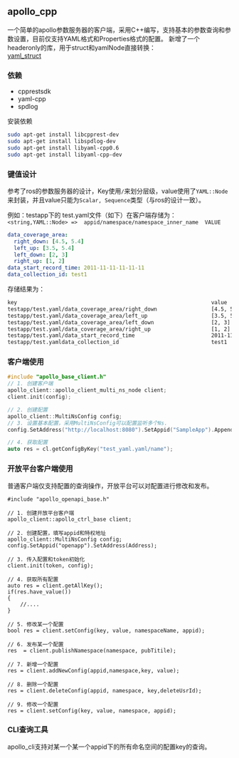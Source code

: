 ## apollo_cpp

一个简单的apollo参数服务器的客户端，采用C++编写，支持基本的参数查询和参数设置，目前仅支持YAML格式和Properties格式的配置。 
新增了一个headeronly的库，用于struct和yamlNode直接转换：  
[yaml_struct](https://github.com/KanonWY/yaml_struct) 
### 依赖

- cpprestsdk
- yaml-cpp
- spdlog

安装依赖

```bash
sudo apt-get install libcpprest-dev
sudo apt-get install libspdlog-dev
sudo apt-get install libyaml-cpp0.6
sudo apt-get install libyaml-cpp-dev
```

### 键值设计

参考了ros的参数服务器的设计，Key使用`/`来划分层级，value使用了`YAML::Node`来封装，并且value只能为`Scalar, Sequence`类型（与ros的设计一致）。

例如：testapp下的 test.yaml文件（如下）在客户端存储为：`<string,YAML::Node> =>  appid/namespace/namespace_inner_name  VALUE  `

```yaml
data_coverage_area:
  right_down: [4.5, 5.4]
  left_up: [3.5, 5.4]
  left_down: [2, 3]
  right_up: [1, 2]
data_start_record_time: 2011-11-11-11-11-11
data_collection_id: test1
```

存储结果为：

```bash
key																value
testapp/test.yaml/data_coverage_area/right_down					[4.5, 5.4]
testapp/test.yaml/data_coverage_area/left_up					[3.5, 5.4]
testapp/test.yaml/data_coverage_area/left_down					[2, 3]
testapp/test.yaml/data_coverage_area/right_up					[1, 2]
testapp/test.yaml/data_start_record_time						2011-11-11-11-11-11
testapp/test.yamldata_collection_id								test1
```

### 客户端使用

```cpp
#include "apollo_base_client.h"
// 1. 创建客户端
apollo_client::apollo_client_multi_ns_node client;
client.init(config);

// 2. 创建配置
apollo_client::MultiNsConfig config;
// 3. 设置基本配置，采用MultiNsConfig可以配置监听多个Ns.
config.SetAddress("http://localhost:8080").SetAppid("SampleApp").AppendNamespace("test_yaml.yaml").AppendNamespace("test_xml.xml");

// 4. 获取配置
auto res = cl.getConfigByKey("test_yaml.yaml/name");
```

### 开放平台客户端使用

普通客户端仅支持配置的查询操作，开放平台可以对配置进行修改和发布。

```
#include "apollo_openapi_base.h"

// 1. 创建开放平台客户端
apollo_client::apollo_ctrl_base client;

// 2. 创建配置，填写appid和特权地址
apollo_client::MultiNsConfig config;
config.SetAppid("openapp").SetAddress(Address);

// 3. 传入配置和token初始化
client.init(token, config);

// 4. 获取所有配置
auto res = client.getAllKey();
if(res.have_value())
{
	//....
}

// 5. 修改某一个配置
bool res = client.setConfig(key, value, namespaceName, appid);

// 6. 发布某一个配置
res  = client.publishNamespace(namespace, pubTitile);

// 7. 新增一个配置
res = client.addNewConfig(appid,namespace,key, value);

// 8. 删除一个配置
res = client.deleteConfig(appid, namespace, key,deleteUsrId);

// 9. 修改一个配置
res = client.setConfig(key, value, namespace, appid);
```

### CLI查询工具

apollo_cli支持对某一个某一个appid下的所有命名空间的配置key的查询。

